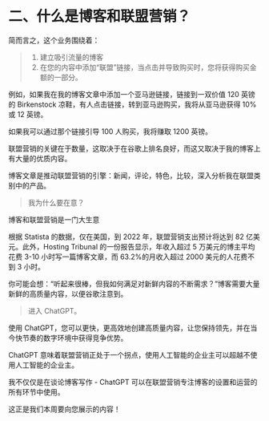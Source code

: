 # 二、什么是博客和联盟营销？

简而言之，这个业务围绕着：

> 1.  建立吸引流量的博客
> 1.  在您的内容中添加“联盟”链接，当点击并导致购买时，您将获得购买金额的一部分。

例如，如果我在我的博客文章中添加一个亚马逊链接，链接到一双价值 120 英镑的 Birkenstock 凉鞋，有人点击链接，转到亚马逊购买，我将从亚马逊获得 10%或 12 英镑。

如果我可以通过那个链接引导 100 人购买，我将赚取 1200 英镑。

联盟营销的关键在于数量，这取决于在谷歌上排名良好，而这又取决于我的博客上有大量的优质内容。

博客文章是推动联盟营销的引擎：新闻，评论，特色，比较，深入分析我在联盟类别中的产品。

> 我为什么要在意？

博客和联盟营销是一门大生意

根据 Statista 的数据，仅在美国，到 2022 年，联盟营销支出预计将达到 82 亿美元。此外，Hosting Tribunal 的一份报告显示，年收入超过 5 万美元的博主平均花费 3-10 小时写一篇博客文章，而 63.2%的月收入超过 2000 美元的人花费不到 3 小时。

你可能会想：“听起来很棒，但我如何满足对新鲜内容的不断需求？”博客需要大量新鲜的高质量内容，以便谷歌注意到。

> 进入 ChatGPT。

使用 ChatGPT，您可以更快，更高效地创建高质量内容，让您保持领先，并在当今快节奏的数字环境中获得竞争优势。

ChatGPT 意味着联盟营销正处于一个拐点，使用人工智能的企业主可以超越不使用人工智能的企业主。

我不仅仅是在谈论博客写作 - ChatGPT 可以在联盟营销专注博客的设置和运营的所有环节中使用。

这正是我们本周要向您展示的内容！
